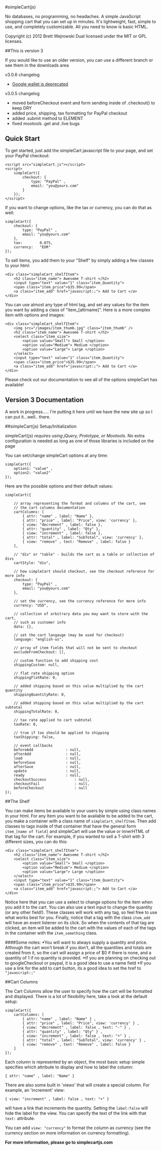 #simpleCart(js)

No databases, no programming, no headaches. A simple JavaScript shopping
cart that you can set up in minutes. It's lightweight, fast,
simple to use, and completely customizable. All you need to know is basic HTML.


Copyright (c) 2012 Brett Wejrowski
Dual licensed under the MIT or GPL licenses.


##This is version 3

If you would like to use an older version, you can use a different branch or see them in the
downloads area

v3.0.6 changelog
 - [Google wallet is deprecated](https://support.google.com/wallet/business/answer/6107573?hl=en)

v3.0.5 changelog
 - moved beforeCheckout event and form sending inside of .checkout() to keep DRY
 - added price, shipping, tax formatting for PayPal checkout
 - added .submit method to ELEMENT
 - fixed mootools .get and .live bugs


## Quick Start

To get started, just add the simpleCart javascript file to your page, and set your PayPal checkout:

	<script src="simpleCart.js"></script>
	<script>
		simpleCart({
			checkout: {
				type: "PayPal" ,
				email: "you@yours.com"
			}
		});
	</script>

If you want to change options, like the tax or currency, you can do that as well:

	simpleCart({
		checkout: {
			type: "PayPal" ,
			email: "you@yours.com"
		},
		tax: 		0.075,
		currency: 	"EUR"
	});

To sell items, you add them to your "Shelf" by simply adding a few classes to your html:


	<div class="simpleCart_shelfItem">
	    <h2 class="item_name"> Awesome T-shirt </h2>
	    <input type="text" value="1" class="item_Quantity">
	    <span class="item_price">$35.99</span>
		<a class="item_add" href="javascript:;"> Add to Cart </a>
	</div>


You can use almost any type of html tag, and set any values for the item you want by adding a class of "item_[attrname]".
Here is a more complex item with options and images:

	<div class="simpleCart_shelfItem">
	    <img src="/images/item_thumb.jpg" class="item_thumb" />
	    <h2 class="item_name"> Awesome T-shirt </h2>
	 	<select class="item_size">
	        <option value="Small"> Small </option>
	        <option value="Medium"> Medium </option>
	        <option value="Large"> Large </option>
	    </select>
	    <input type="text" value="1" class="item_Quantity">
	    <span class="item_price">$35.99</span>
		<a class="item_add" href="javascript:;"> Add to Cart </a>
	</div>


Please check out our documentation to see all of the options simpleCart has available!


## Version 3 Documentation

A work in progress..... I'm putting it here until we
have the new site up so I can put it...well.. there.


##simpleCart(js) Setup/Initialization

simpleCart(js) _requires using jQuery, Prototype, or Mootools_. No extra configuration
is needed as long as one of those libraries is included on the page

You can set/change simpleCart options at any time:

	simpleCart({
		option1: "value" ,
		option2: "value2"
	});


Here are the possible options and their default values:

	simpleCart({

		// array representing the format and columns of the cart, see
		// the cart columns documentation
		cartColumns: [
			{ attr: "name" , label: "Name" },
			{ attr: "price" , label: "Price", view: 'currency' },
			{ view: "decrement" , label: false },
			{ attr: "quantity" , label: "Qty" },
			{ view: "increment" , label: false },
			{ attr: "total" , label: "SubTotal", view: 'currency' },
			{ view: "remove" , text: "Remove" , label: false }
		],

		// "div" or "table" - builds the cart as a table or collection of divs
		cartStyle: "div",

		// how simpleCart should checkout, see the checkout reference for more info
		checkout: {
			type: "PayPal" ,
			email: "you@yours.com"
		},

		// set the currency, see the currency reference for more info
		currency: "USD",

		// collection of arbitrary data you may want to store with the cart,
		// such as customer info
		data: {},

		// set the cart langauge (may be used for checkout)
		language: "english-us",

		// array of item fields that will not be sent to checkout
		excludeFromCheckout: [],

		// custom function to add shipping cost
		shippingCustom: null,

		// flat rate shipping option
		shippingFlatRate: 0,

		// added shipping based on this value multiplied by the cart quantity
		shippingQuantityRate: 0,

		// added shipping based on this value multiplied by the cart subtotal
		shippingTotalRate: 0,

		// tax rate applied to cart subtotal
		taxRate: 0,

		// true if tax should be applied to shipping
		taxShipping: false,

		// event callbacks
		beforeAdd				: null,
		afterAdd				: null,
		load					: null,
		beforeSave				: null,
		afterSave				: null,
		update					: null,
		ready					: null,
		checkoutSuccess				: null,
		checkoutFail				: null,
		beforeCheckout				: null
	});



##The Shelf

You can make items be available to your users by simple using class names in your html. For any Item you want to be available to be added to the cart, you make a container with a class name of `simpleCart_shelfItem`. Then add classes to tags inside of that container that have the general form `item_[name of field]` and simpleCart will use the value or innerHTML of that tag for the cart. For example, if you wanted to sell a T-shirt with 3 different sizes, you can do this:

    <div class="simpleCart_shelfItem">
    	<h2 class="item_name"> Awesome T-shirt </h2>
    	<select class="item_size">
        	<option value="Small"> Small </option>
        	<option value="Medium"> Medium </option>
        	<option value="Large"> Large </option>
    	</select>
    	<input type="text" value="1" class="item_Quantity">
    	<span class="item_price">$35.99</span>
    	<a class="item_add" href="javascript:;"> Add to Cart </a>
	</div>

Notice here that you can use a select to change options for the item when you add it to the cart. You can also use a text input to change the quantity (or any other field!). These classes will work with any tag, so feel free to use what works best for you. Finally, notice that a tag with the class `item_add` will have an event listener on its click. So when the contents of that tag are clicked, an item will be added to the cart with the values of each of the tags in the container with the `item_something` class.

####Some notes:
*You will want to always supply a quantity and price. Although the cart won't break if you don't, all the quantities and totals are created from it, so the cart will assign a price of $0 if there is none, and a quantity of 1 if no quantity is provided.
*If you are planning on checking out to googleCheckout or paypal, it is a good idea to use a name field
*If you use a link for the add to cart button, its a good idea to set the href to `"javascript:;"`

##Cart Columns

The Cart Columns allow the user to specify how the cart will be formatted and displayed. There is a lot of flexibility here, take a look at the default setup:

    simpleCart({
		cartColumns: [
			{ attr: "name" , label: "Name" } ,
			{ attr: "price" , label: "Price", view: 'currency' } ,
			{ view: "decrement" , label: false , text: "-" } ,
			{ attr: "quantity" , label: "Qty" } ,
			{ view: "increment" , label: false , text: "+" } ,
			{ attr: "total" , label: "SubTotal", view: 'currency' } ,
			{ view: "remove" , text: "Remove" , label: false }
		]
    });

Each column is represented by an object, the most basic setup simple specifies which attribute to display and how to label the column:

    { attr: "name" , label: "Name" }

There are also some built in 'views' that will create a special column.  For example, an 'increment' view:

    { view: "increment" , label: false , text: "+" }

will have a link that increments the quantity. Setting the `label:false` will hide the label for the view. You can specify the text of the link with that `text:` attribute.

You can add `view: "currency"` to format the column as currency (see the currency section on more information on currency formatting).


**For more information, please go to simplecartjs.com**

